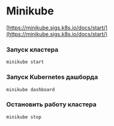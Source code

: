 # Minikube

[https://minikube.sigs.k8s.io/docs/start/](https://minikube.sigs.k8s.io/docs/start/)

### Запуск кластера

`minikube start`

### Запуск Kubernetes дашборда

`minikube dashboard`

### Остановить работу кластера

`minikube stop`